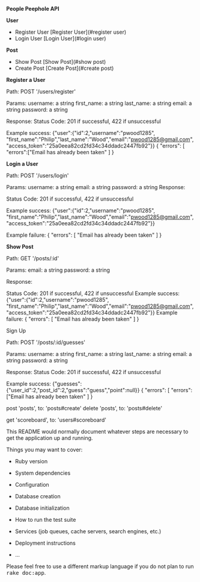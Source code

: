 **People Peephole API**

**User**

* Register User
[Register User](#register user)
* Login User
[Login User](#login user)


**Post**

* Show Post
[Show Post](#show post)
* Create Post
[Create Post](#create post)




**Register a User**

Path: POST '/users/register'

Params:
  username: a string
  first_name: a string
  last_name: a string
  email: a string
  password: a string

Response:
  Status Code: 201 if successful, 422 if unsuccessful

Example success:  {"user":{"id":2,"username":"pwood1285",
  "first_name":"Philip","last_name":"Wood","email":"pwood1285@gmail.com",
  "access_token":"25a0eea82cd2fd34c34ddadc2447fb92"}}
  {
  "errors": [
    "errors":["Email has already been taken"
  ]
  }


**Login a User**

Path: POST '/users/login'

Params:
username: a string
email: a string
password: a string
Response:

Status Code: 201 if successful, 422 if unsuccessful

Example success:  {"user":{"id":2,"username":"pwood1285",
"first_name":"Philip","last_name":"Wood","email":"pwood1285@gmail.com",
"access_token":"25a0eea82cd2fd34c34ddadc2447fb92"}}

Example failure:
{
"errors": [
  "Email has already been taken"
]
}


**Show Post**

Path: GET '/posts/:id'

Params:
  email: a string
  password: a string

Response:

Status Code: 201 if successful, 422 if unsuccessful
Example success:  {"user":{"id":2,"username":"pwood1285",
  "first_name":"Philip","last_name":"Wood","email":"pwood1285@gmail.com",
  "access_token":"25a0eea82cd2fd34c34ddadc2447fb92"}}
Example failure:
{
"errors": [
  "Email has already been taken"
]
}



Sign Up

Path: POST '/posts/:id/guesses'

Params:
  username: a string
  first_name: a string
  last_name: a string
  email: a string
  password: a string

Response:
  Status Code: 201 if successful, 422 if unsuccessful

Example success:  {"guesses":{"user_id":2,"post_id":2,"guess":"guess","point":null}}
  {
  "errors": [
    "errors":["Email has already been taken"
  ]
  }



post 'posts', to: 'posts#create'
delete 'posts', to: 'posts#delete'

get 'scoreboard', to: 'users#scoreboard'


This README would normally document whatever steps are necessary to get the
application up and running.

Things you may want to cover:

* Ruby version

* System dependencies

* Configuration

* Database creation

* Database initialization

* How to run the test suite

* Services (job queues, cache servers, search engines, etc.)

* Deployment instructions

* ...


Please feel free to use a different markup language if you do not plan to run
<tt>rake doc:app</tt>.

